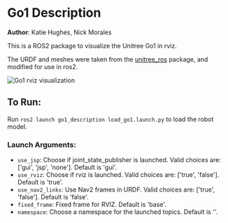 # Go1 Description

**Author**: Katie Hughes, Nick Morales

This is a ROS2 package to visualize the Unitree Go1 in rviz. 

The URDF and meshes were taken from the
[unitree_ros](https://github.com/unitreerobotics/unitree_ros) package, and modified for use in ros2.

![Go1 rviz visualization](images/go1_rviz.png?raw=true "Go1 rviz visualization")

## To Run:
Run `ros2 launch go1_description load_go1.launch.py` to load the robot model.

### Launch Arguments:
  * `use_jsp`: Choose if joint_state_publisher is launched. Valid choices are: ['gui', 'jsp', 'none']. Default is 'gui'.
  * `use_rviz`: Choose if rviz is launched. Valid choices are: ['true', 'false']. Default is 'true'.
  * `use_nav2_links`: Use Nav2 frames in URDF. Valid choices are: ['true', 'false']. Default is 'false'.
  * `fixed_frame`: Fixed frame for RVIZ. Default is 'base'.
  * `namespace`: Choose a namespace for the launched topics. Default is ''.



